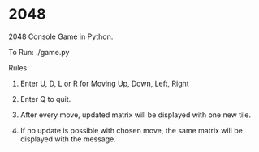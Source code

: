 # 2048
2048 Console Game in Python.

To Run: ./game.py

Rules:
1. Enter U, D, L or R for Moving Up, Down, Left, Right

2. Enter Q to quit.

3. After every move, updated matrix will be displayed with one new tile.

4. If no update is possible with chosen move, the same matrix will be displayed with the message.

